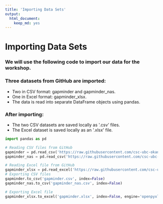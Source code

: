 ```yaml
---
title: 'Importing Data Sets'
output:
  html_document:
    keep_md: yes
---
```


# Importing Data Sets


### We will use the following code to import our data for the workshop.

### Three datasets from GitHub are imported:
* Two in CSV format: gapminder and gapminder_nas.
* One in Excel format: gapminder_xlsx.
* The data is read into separate DataFrame objects using pandas.

### After importing:
* The two CSV datasets are saved locally as '.csv' files.
* The Excel dataset is saved locally as an '.xlsx' file.


```python
import pandas as pd

# Reading CSV files from GitHub
gapminder = pd.read_csv('https://raw.githubusercontent.com/csc-ubc-okanagan/workshops/a091bc6eae8b9045866c28dbd1848c7e072db5b1/data/gapminder.csv')
gapminder_nas = pd.read_csv('https://raw.githubusercontent.com/csc-ubc-okanagan/workshops/a091bc6eae8b9045866c28dbd1848c7e072db5b1/data/gapminder_nas.csv')

# Reading Excel file from GitHub
gapminder_xlsx = pd.read_excel('https://raw.githubusercontent.com/csc-ubc-okanagan/workshops/a091bc6eae8b9045866c28dbd1848c7e072db5b1/data/gapminder.xlsx', engine='openpyxl')
# Exporting CSV files
gapminder.to_csv('gapminder.csv', index=False)
gapminder_nas.to_csv('gapminder_nas.csv', index=False)

# Exporting Excel file
gapminder_xlsx.to_excel('gapminder.xlsx', index=False, engine='openpyxl')
```
